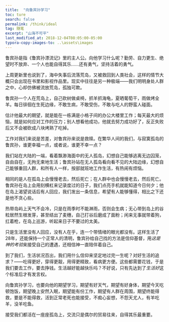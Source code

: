 ```yaml
---
title:  "向鲁宾孙学习"
toc: ture
search: false
permalink: /think/ideal
tag: 随笔
excerpt: "山海不可平"
last_modified_at: 2018-12-04T08:05:00-05:00
typora-copy-images-to: ..\assets\images
---
```


鲁宾孙是指《鲁宾孙漂流记》里的主人公。向他学习什么呢？勤劳、自力更生、绝望时不放弃、一个人也能自得其乐……还有勇气，坚持活着的勇气。

上周更新里也说到了，海中失事后流落荒岛，又被救回到人类社会，这样的情节大概只会出现在书里和影视作品里。现实中往往是另一种极端——我们明明身处人群之中，心却仿佛被流放荒岛，孤独可欺。

鲁宾孙一个人在荒岛上，自己砍树做桌椅，抓羊抓海龟，夏晒葡萄干，雨做烤全羊。每日徘徊在生死边缘，不敢生病，不敢受伤，不敢与吃人的野蛮人碰面。

估计他最大的期望，就是能在一栋满是小格子间的办公大楼里工作；每天最大的烦恼，就是如何应对工作的压力；别人想看他成功，他就去努力成功好了，反正失败后又不会被砍成八块烤熟了吃掉。

工作对我们来说是苦差，对鲁宾孙来说是救赎。在繁华人间的我们，与寂寞孤岛的鲁宾孙，谁更幸福一点，或者说，谁更不幸一点？

我们站在大陆的一端，看着飘渺海面中的无人孤岛，幻想自己能够逃离无边囚笼，自由自在，无拘无束地生活；鲁宾孙站在无人孤岛看向看不见的大陆边缘，幻想自己能够重回人群，和所有人一样，按部就班地工作生活，有热闹有烦恼。

相同的是人在孤岛上会慢慢老去，然后死亡；在人群中也会慢慢老去，然后死亡。鲁宾孙在岛上会用刻横杠来记录度过的日子，我们点亮手机就能知道今日何夕；他在岛上渴望说话后有人回应，我们发出一条信息，希望有人能够懂得，相比之下还是他不贪心些。

热带岛屿上天气不会冷，只是在雨季时不能淋雨，否则会生病；无心带到岛上的谷粒居然生根发芽，甚至结出了麦穗，自己打谷后磨成了面粉；闲来无事就带着狗，扛着枪，在岛上巡游，听起来日子不要过的太美。

只是生活里没有人回应，没有人在乎，连一个带情绪的眼光都没有。这样生活了28年，还能保持一个正常人的清明，鲁宾孙给自己找的方法是信仰基督，用*这是神的考验*来接受自己的遭遇，还相信神一直陪伴着自己。

到了我们，生活状况百出，我们用什么信仰来坚定地过完一生呢？对好生活的追求？——吃得更好，穿得更靓，用得更精致，看病更方便。这些都需要花钱，于是我们要去工作，要去挣钱。生活越好能越快乐吗？不好说，只有先达到了*生活好*这个标准后才有发言权。

向鲁宾孙学习，也要向他的期望学习，期望有好天气，期望有好身体，期望今天吃顿饱饭，期望晚上安然入眠，期望能有份工作，期望有人群在周围，期望终能得救，要是不能得救，活到正常老死也能接受，不痴心妄想，不怨天尤人，有羊吃羊，没羊吃鱼。

接受我们都活在一座座孤岛上，交流只是偶尔的贸易往来，自得其乐最重要。